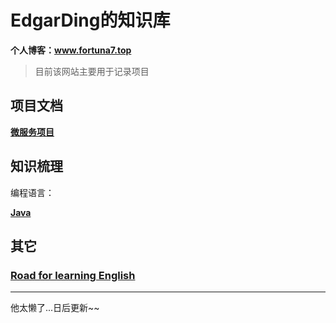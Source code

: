 # EdgarDing的知识库

 **个人博客：www.fortuna7.top**

> 目前该网站主要用于记录项目

## 项目文档

[**微服务项目**](microservice-platform-doc/README.md)

## 知识梳理

编程语言：

**[Java](java/README.md)** 



## 其它

### [**Road for learning English** ](english/README.md) 



------

他太懒了...日后更新~~